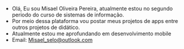 - Olá, Eu sou Misael Oliveira Pereira, atualmente estou no segundo periodo do curso de sistemas de informação.
- Por meio dessa plataforma vou postar meus projetos de apps entre outros projetos de didático.
- Atualmente estou me aprofundando em desenvolvimento mobile
- Email: Misael_selo@outlook.com


